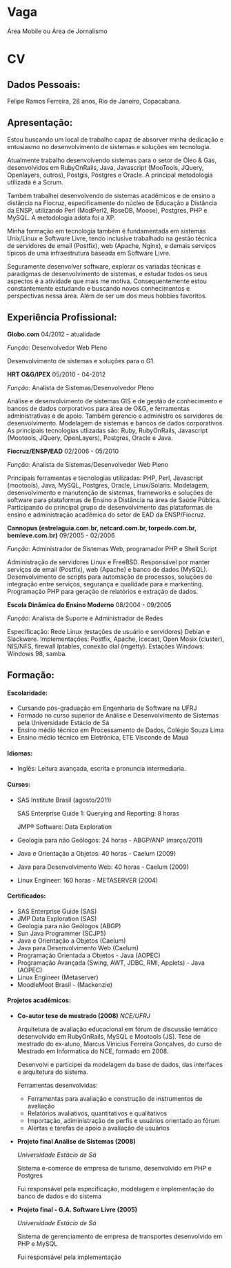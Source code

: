 Vaga
====

Área Mobile ou Área de Jornalismo

CV
==

Dados Pessoais:
---------------

  Felipe Ramos Ferreira, 28 anos, Rio de Janeiro, Copacabana.

Apresentação:
-------------

  Estou buscando um local de trabalho capaz de absorver minha dedicação e entusiasmo no
  desenvolvimento de sistemas e soluções em tecnologia.

  Atualmente trabalho desenvolvendo sistemas para o setor de Óleo & Gás, desenvolvidos em
  RubyOnRails, Java, Javascript (MooTools, JQuery, Openlayers, outros), Postgis, Postgres e Oracle.
  A principal metodologia utilizada é a Scrum.

  Também trabalhei desenvolvendo de sistemas acadêmicos e de ensino a distância na Fiocruz,
  especificamente do núcleo de Educação a Distância da ENSP,
  utilizando Perl (ModPerl2, RoseDB, Moose), Postgres, PHP e MySQL. A metodologia adota foi a XP.

  Minha formação em tecnologia também é fundamentada em sistemas Unix/Linux e Software Livre,
  tendo inclusive trabalhado na gestão técnica de servidores de email (Postfix), web (Apache, Nginx), e
  demais serviços típicos de uma infraestrutura baseada em Software Livre.

  Seguramente desenvolver software, explorar os variadas técnicas e paradigmas de desenvolvimento de sistemas,
  e estudar todos os seus aspectos é a atividade que mais me motiva.
  Consequentemente estou constantemente estudando e buscando novos conhecimentos e perspectivas nessa área.
  Além de ser um dos meus hobbies favoritos.

Experiência Profissional:
-------------------------

  **Globo.com**
  04/2012 - atualidade

  *Função*: Desenvolvedor Web Pleno

  Desenvolvimento de sistemas e soluções para o G1.

  **HRT O&G/IPEX**
  05/2010 - 04-2012

  *Função*: Analista de Sistemas/Desenvolvedor Pleno

  Análise e desenvolvimento de sistemas GIS e de gestão de conhecimento e bancos de dados corporativos
  para área de O&G, e ferramentas administrativas e de apoio.
  Também gerencio e administro os servidores de desenvolvimento. Modelagem de sistemas e bancos de dados corporativos.
  As principais tecnologias utlizadas são:
  Ruby, RubyOnRails, Javascript (Mootools, JQuery, OpenLayers), Postgres, Oracle e Java.

  **Fiocruz/ENSP/EAD**
  02/2006 - 05/2010

  *Função*: Analista de Sistemas/Desenvolvedor Web Pleno

  Principais ferramentas e tecnologias utilizadas: PHP, Perl, Javascript (mootools), Java, MySQL, Postgres, Oracle, Linux/Solaris.
  Modelagem, desenvolvimento e manutenção de sistemas, frameworks e soluções de software para
  plataformas de Ensino a Distância na área de Saúde Pública. Participando do principal grupo de
  desenvolvimento das plataformas de ensino e administração acadêmica do setor de EAD da ENSP/Fiocruz.

  **Cannopus (estrelaguia.com.br, netcard.com.br, torpedo.com.br, bemleve.com.br)**
  09/2005 - 02/2006

  *Função*: Administrador de Sistemas Web, programador PHP e Shell Script

  Administração de servidores Linux e FreeBSD. Responsável por manter serviços de email (Postfix),
  web (Apache) e banco de dados (MySQL). Desenvolvimento de scripts para automação de processos,
  soluções de integração entre serviços, segurança e qualidade para e markenting. Programação PHP
  para geração de relatórios e extração de dados.

  **Escola Dinâmica do Ensino Moderno**
  08/2004 - 09/2005

  *Função*: Analista de Suporte e Administrador de Redes

  Especificação: Rede Linux (estações de usuário e servidores) Debian e Slackware.
  Implementações: Postfix, Apache, Icecast, Open Mosix (cluster), NIS/NFS, firewall Iptables,
  conexão dial (mgetty).
  Estações Windows: Windows 98, samba.

Formação:
---------

#### Escolaridade:

  - Cursando pós-graduação em Engenharia de Software na UFRJ
  - Formado no curso superior de Análise e Desenvolvimento de Sistemas pela Universidade Estácio de Sá
  - Ensino médio técnico em Processamento de Dados, Colégio Souza Lima
  - Ensino médio técnico em Eletrônica, ETE Visconde de Mauá

#### Idiomas:

  - Inglês: Leitura avançada, escrita e pronuncia intermediaria.

#### Cursos:

  - SAS Institute Brasil (agosto/2011)

      SAS Enterprise Guide 1: Querying and Reporting: 8 horas

      JMP® Software: Data Exploration

  - Geologia para não Geólogos: 24 horas - ABGP/ANP (março/2011)

  - Java e Orientação a Objetos: 40 horas - Caelum (2009)

  - Java para Desenvolvimento Web: 40 horas - Caelum (2009)

  - Linux Engineer: 160 horas - METASERVER (2004)

#### Certificados:

  - SAS Enterprise Guide (SAS)
  - JMP Data Exploration (SAS)
  - Geologia para não Geólogos (ABGP)
  - Sun Java Programmer (SCJP5)
  - Java e Orientação a Objetos (Caelum)
  - Java para Desenvolvimento Web (Caelum)
  - Programação Orientada a Objetos - Java (AOPEC)
  - Programação Avançada (Swing, AWT, JDBC, RMI, Applets) - Java (AOPEC)
  - Linux Engineer (Metaserver)
  - MoodleMoot Brasil - (Mackenzie)

#### Projetos acadêmicos:

  * **Co-autor tese de mestrado (2008)**
    *NCE/UFRJ*

    Arquitetura de avaliação educacional em fórum de discussão temático
    desenvolvido em RubyOnRails, MySQL e Mootools (JS).
    Tese de mestrado do ex-aluno, Marcus Vinicius Ferreira Gonçalves,
    do curso de Mestrado em Informatica do NCE, formado em 2008.

    Desenvolvi e participei da modelagem da base de dados, das interfaces
      e arquitetura do sistema.

    Ferramentas desenvolvidas:

    - Ferramentas para avaliação e construção de instrumentos de avaliação
    - Relatórios avaliativos, quantitativos e qualitativos
    - Importação, adiministração de perfís e usuários orientado ao fórum
    - Alertas e tarefas de apoio a avaliação de usuários



  * **Projeto final Análise de Sistemas (2008)**

    *Universidade Estácio de Sá*

    Sistema e-comerce de empresa de turismo, desenvolvido em PHP e Postgres

    Fui responsável pela especificação, modelagem e implementação do banco de dados e do sistema


  * **Projeto final - G.A. Software Livre (2005)**

    *Universidade Estácio de Sá*

    Sistema de gerenciamento de empresa de transportes desenvolvido em PHP e MySQL

    Fui responsável pela implementação

